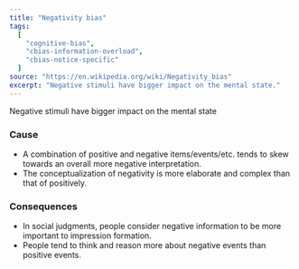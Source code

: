 ```yaml
---
title: "Negativity bias"
tags:
  [
    "cognitive-bias",
    "cbias-information-overload",
    "cbias-notice-specific"
  ]
source: "https://en.wikipedia.org/wiki/Negativity_bias"
excerpt: "Negative stimuli have bigger impact on the mental state."
---
```


Negative stimuli have bigger impact on the mental state

### Cause

- A combination of positive and negative items/events/etc. tends to skew towards an overall more negative interpretation.
- The conceptualization of negativity is more elaborate and complex than that of positively.


### Consequences

- In social judgments, people consider negative information to be more important to impression formation.
- People tend to think and reason more about negative events than positive events.







